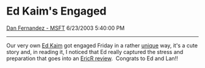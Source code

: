 <div id="page">

# Ed Kaim's Engaged

[Dan Fernandez -
MSFT](https://social.msdn.microsoft.com/profile/Dan%20Fernandez%20-%20MSFT)
6/23/2003 5:40:00 PM

-----

<div id="content">

Our very own [Ed Kaim](http://blogs.gotdotnet.com/edKaim/) got engaged
Friday in a rather
[unique](http://blogs.gotdotnet.com/edKaim/PermaLink.aspx/f25f55d9-49de-4cbd-9158-88530d4c3c96)
way, it's a cute story and, in reading it, I noticed that Ed really
captured the stress and preparation that goes into an [EricR
review](http://blogs.gotdotnet.com/danielfe/PermaLink.aspx/29e53050-72b9-4574-91f5-dff110ee938c). 
Congrats to Ed and Lan\!\! 

</div>

</div>

